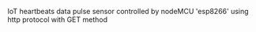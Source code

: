 IoT heartbeats data
pulse sensor controlled by nodeMCU 'esp8266' using http protocol with GET method 
